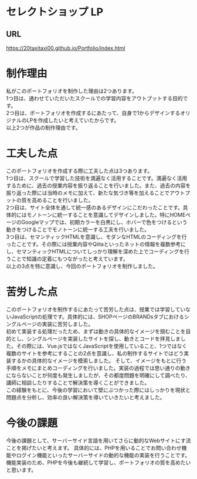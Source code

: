 # セレクトショップ LP
## URL
https://20taxitaxi00.github.io/Portfolio/index.html
# 制作理由
私がこのポートフォリオを制作した理由は2つあります。  
1つ目は、通わせていただいたスクールでの学習内容をアウトプットする目的です。  
2つ目は、ポートフォリオを作成するにあたって、自身で1からデザインするオリジナルのLPを作成したいと考えていたからです。  
以上2つが作品の制作理由です。

# 工夫した点
このポートフォリオを作成する際に工夫した点は3つあります。  
1つ目は、スクールで学習した技術を満遍なく活用することです。満遍なく活用するために、過去の授業内容を振り返ることを行いました。また、過去の内容を振り返った際には当時のメモに加えて、新たな気づき等を加えることでアウトプットの質を高めることを行いました。  
2つ目は、サイト全体を通して統一感のあるデザインにこだわったことです。具体的にはモノトーンに統一することを意識してデザインしました。特にHOMEページのGoogleマップでは、初期カラーを白黒にし、ホバーで色をつけるという動きをつけることでモノトーンに統一する工夫を行いました。  
3つ目は、セマンティックHTMLを意識し、モダンなHTMLのコーディングを行ったことです。その際には授業内容やQiitaといったネットの情報を複数参考にし、セマンティックHTMLについてしっかり理解を深めた上でコーディングを行うことで知識の定着にもつながったと考えています。  
以上の3点を特に意識し、今回のポートフォリオを制作しました。

# 苦労した点
このポートフォリオを制作するにあたって苦労した点は、授業では学習していないJavaScriptの処理です。具体的には、SHOPページのBRANDsタブにおけるシングルページの実装に苦労しました。  
初めて実装する処理だったため、まずは動きの具体的なイメージを掴むことを目的とし、シングルページを実装したサイトを探し、動きとコードを拝見しました。その際には、Vue.jsではなくJavaScriptを使用していること、1つではなく複数のサイトを参考にすることの2点を意識し、私の制作するサイトではどう実装するかの具体的なイメージを模索しました。
そして、イメージをもとに行う手順をメモにまとめコーディングを行いました。実装の過程では思い通りの動きにならないことが何度も発生しましたが、その都度問題を明確にして調べたり、講師に相談したりすることで解決策を導くことができました。  
この経験をもとに、今後の学習において壁にぶつかった際にはしっかりを現状と問題点を分析し、効率の良い解決策を導いていきたいと考えました。

# 今後の課題
今後の課題として、サーバーサイド言語を用いてさらに動的なWebサイトにす流ことを掲げたいと考えます。
具体的には、PHPを用いることでお問い合わせ機能やログイン機能といったサーバーサイドの動的な機能の実装を行うことです。
機能実装のため、PHPを今後も継続して学習し、ポートフォリオの質を高めたいと思います。

